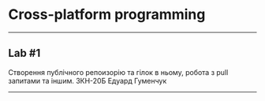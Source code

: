 # Сross-platform programming
____
## Lab #1

Створення публічного репоизорію та гілок в ньому, робота з pull запитами та іншим.
3КН-20Б Едуард Гуменчук
____
